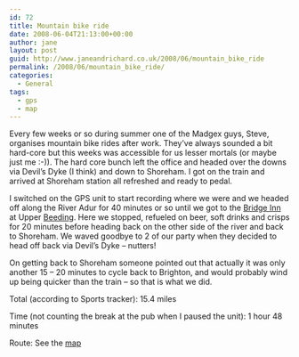 ```yaml
---
id: 72
title: Mountain bike ride
date: 2008-06-04T21:13:00+00:00
author: jane
layout: post
guid: http://www.janeandrichard.co.uk/2008/06/mountain_bike_ride
permalink: /2008/06/mountain_bike_ride/
categories:
  - General
tags:
  - gps
  - map
---
```

Every few weeks or so during summer one of the Madgex guys, Steve, organises mountain bike rides after work. They&#8217;ve always sounded a bit hard-core but this weeks was accessible for us lesser mortals (or maybe just me :-)). The hard core bunch left the office and headed over the downs via Devil&#8217;s Dyke (I think) and down to Shoreham. I got on the train and arrived at Shoreham station all refreshed and ready to pedal.

I switched on the GPS unit to start recording where we were and we headed off along the River Adur for 40 minutes or so until we got to the [Bridge Inn](http://www.beerintheevening.com/pubs/s/12/12137/Bridge_Inn/Upper_Beeding) at Upper [Beeding](http://en.wikipedia.org/wiki/Beeding). Here we stopped, refueled on beer, soft drinks and crisps for 20 minutes before heading back on the other side of the river and back to Shoreham. We waved goodbye to 2 of our party when they decided to head off back via Devil&#8217;s Dyke &#8211; nutters!

On getting back to Shoreham someone pointed out that actually it was only another 15 &#8211; 20 minutes to cycle back to Brighton, and would probably wind up being quicker than the train &#8211; so that is what we did.

Total (according to Sports tracker): 15.4 miles
  
Time (not counting the break at the pub when I paused the unit): 1 hour 48 minutes
  
Route: See the [map](http://sportstracker.nokia.com/nts/workoutdetail/index.do?id=223954)